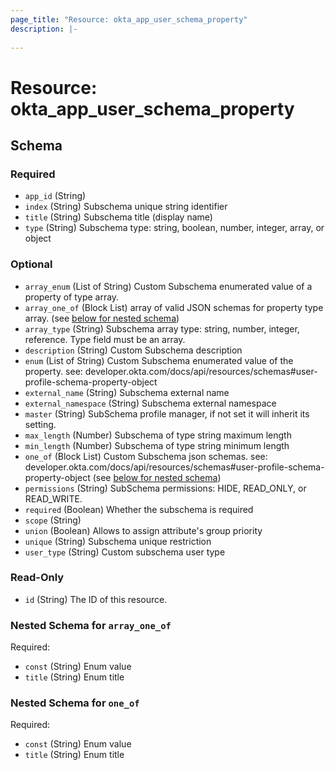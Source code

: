 ```yaml
---
page_title: "Resource: okta_app_user_schema_property"
description: |-
  
---
```


# Resource: okta_app_user_schema_property





<!-- schema generated by tfplugindocs -->
## Schema

### Required

- `app_id` (String)
- `index` (String) Subschema unique string identifier
- `title` (String) Subschema title (display name)
- `type` (String) Subschema type: string, boolean, number, integer, array, or object

### Optional

- `array_enum` (List of String) Custom Subschema enumerated value of a property of type array.
- `array_one_of` (Block List) array of valid JSON schemas for property type array. (see [below for nested schema](#nestedblock--array_one_of))
- `array_type` (String) Subschema array type: string, number, integer, reference. Type field must be an array.
- `description` (String) Custom Subschema description
- `enum` (List of String) Custom Subschema enumerated value of the property. see: developer.okta.com/docs/api/resources/schemas#user-profile-schema-property-object
- `external_name` (String) Subschema external name
- `external_namespace` (String) Subschema external namespace
- `master` (String) SubSchema profile manager, if not set it will inherit its setting.
- `max_length` (Number) Subschema of type string maximum length
- `min_length` (Number) Subschema of type string minimum length
- `one_of` (Block List) Custom Subschema json schemas. see: developer.okta.com/docs/api/resources/schemas#user-profile-schema-property-object (see [below for nested schema](#nestedblock--one_of))
- `permissions` (String) SubSchema permissions: HIDE, READ_ONLY, or READ_WRITE.
- `required` (Boolean) Whether the subschema is required
- `scope` (String)
- `union` (Boolean) Allows to assign attribute's group priority
- `unique` (String) Subschema unique restriction
- `user_type` (String) Custom subschema user type

### Read-Only

- `id` (String) The ID of this resource.

<a id="nestedblock--array_one_of"></a>
### Nested Schema for `array_one_of`

Required:

- `const` (String) Enum value
- `title` (String) Enum title


<a id="nestedblock--one_of"></a>
### Nested Schema for `one_of`

Required:

- `const` (String) Enum value
- `title` (String) Enum title


